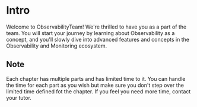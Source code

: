 # Intro

Welcome to ObservabilityTeam! We're thrilled to have you as a part of the team.
You will start your journey by learning about Observability as a concept, and you'll slowly dive into
advanced features and concepts in the Observability and Monitoring ecosystem.

## Note

Each chapter has multiple parts and has limited time to it.
You can handle the time for each part as you wish but make sure you don't step over the limited time defined fot the chapter.
If you feel you need more time, contact your tutor.
